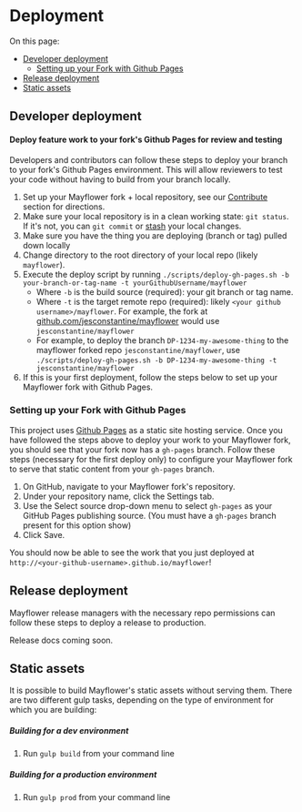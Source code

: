 # Deployment

On this page:

- [Developer deployment](#developer-deployment)
    - [Setting up your Fork with Github Pages](#setting-up-your-fork-with-github-pages)
- [Release deployment](#release-deployment)
- [Static assets](#static-assets)

## Developer deployment
#### Deploy feature work to your fork's Github Pages for review and testing
Developers and contributors can follow these steps to deploy your branch to your fork's Github Pages environment.  This will allow reviewers to test your code without having to build from your branch locally.

1. Set up your Mayflower fork + local repository, see our [Contribute](#contribute) section for directions.
1. Make sure your local repository is in a clean working state: `git status`.  If it's not, you can `git commit` or [stash](https://git-scm.com/book/en/v1/Git-Tools-Stashing) your local changes.
1. Make sure you have the thing you are deploying (branch or tag) pulled down locally
1. Change directory to the root directory of your local repo (likely `mayflower`).
1. Execute the deploy script by running `./scripts/deploy-gh-pages.sh -b your-branch-or-tag-name -t yourGithubUsername/mayflower`
    - Where `-b` is the build source (required): your git branch or tag name.
    - Where `-t` is the target remote repo (required): likely `<your github username>/mayflower`.  For example, the fork at [github.com/jesconstantine/mayflower](http://github.com/jesconstantine/mayflower) would use `jesconstantine/mayflower` 
    - For example, to deploy the branch `DP-1234-my-awesome-thing` to the mayflower forked repo `jesconstantine/mayflower`, use `./scripts/deploy-gh-pages.sh -b DP-1234-my-awesome-thing -t jesconstantine/mayflower`
 1. If this is your first deployment, follow the steps below to set up your Mayflower fork with Github Pages.
    
### Setting up your Fork with Github Pages

This project uses [Github Pages](https://help.github.com/articles/what-is-github-pages/) as a static site hosting service.  Once you have followed the steps above to deploy your work to your Mayflower fork, you should see that your fork now has a `gh-pages` branch.  Follow these steps (necessary for the first deploy only) to configure your Mayflower fork to serve that static content from your `gh-pages` branch.

1. On GitHub, navigate to your Mayflower fork's repository.
1. Under your repository name, click the Settings tab.
1. Use the Select source drop-down menu to select `gh-pages` as your GitHub Pages publishing source. (You must have a `gh-pages` branch present for this option show)
1. Click Save.

You should now be able to see the work that you just deployed at `http://<your-github-username>.github.io/mayflower`!

## Release deployment
Mayflower release managers with the necessary repo permissions can follow these steps to deploy a release to production.

Release docs coming soon.

## Static assets

It is possible to build Mayflower's static assets without serving them.  There are two different gulp tasks, depending on the type of environment for which you are building:

##### Building for a dev environment
1. Run `gulp build` from your command line

##### Building for a production environment
1. Run `gulp prod` from your command line
